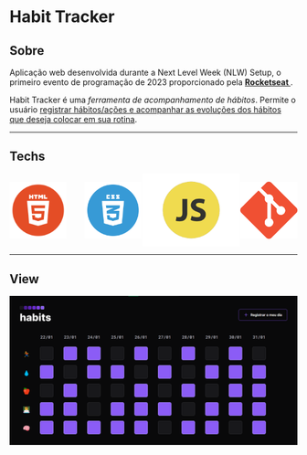 # Habit Tracker

## Sobre

Aplicação web desenvolvida durante a Next Level Week (NLW) Setup, o primeiro evento de programação de 2023 proporcionado pela <b><a href="https://rocketseat.com.br"> Rocketseat </a></b>.

Habit Tracker é uma <i>ferramenta de acompanhamento de hábitos</i>. Permite o usuário <u>registrar hábitos/ações e acompanhar as evoluções dos hábitos que deseja colocar em sua rotina</u>.

--- 
## Techs

<div style="align-items: center; display: flex; justify-content: space-between;">
  <img width="100px" src="assets/readme-img/html.png">
  <img width="100px" src="assets/readme-img/css.png">
  <img width="170px" style="margin: 0 -30px;" src="assets/readme-img/js.png">
  <img width="100px" src="assets/readme-img/git.png">
</div>

---
## View
<img src="assets/readme-img/view-project.png">